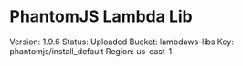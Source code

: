 # PhantomJS Lambda Lib
Version: 1.9.6
Status: Uploaded
Bucket: lambdaws-libs
Key: phantomjs/install_default
Region: us-east-1